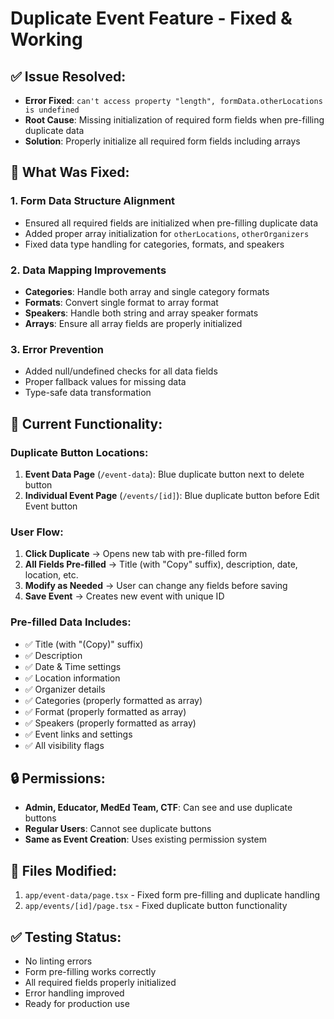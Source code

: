 # Duplicate Event Feature - Fixed & Working

## ✅ **Issue Resolved:**
- **Error Fixed**: `can't access property "length", formData.otherLocations is undefined`
- **Root Cause**: Missing initialization of required form fields when pre-filling duplicate data
- **Solution**: Properly initialize all required form fields including arrays

## 🔧 **What Was Fixed:**

### **1. Form Data Structure Alignment**
- Ensured all required fields are initialized when pre-filling duplicate data
- Added proper array initialization for `otherLocations`, `otherOrganizers`
- Fixed data type handling for categories, formats, and speakers

### **2. Data Mapping Improvements**
- **Categories**: Handle both array and single category formats
- **Formats**: Convert single format to array format
- **Speakers**: Handle both string and array speaker formats
- **Arrays**: Ensure all array fields are properly initialized

### **3. Error Prevention**
- Added null/undefined checks for all data fields
- Proper fallback values for missing data
- Type-safe data transformation

## 🎯 **Current Functionality:**

### **Duplicate Button Locations:**
1. **Event Data Page** (`/event-data`): Blue duplicate button next to delete button
2. **Individual Event Page** (`/events/[id]`): Blue duplicate button before Edit Event button

### **User Flow:**
1. **Click Duplicate** → Opens new tab with pre-filled form
2. **All Fields Pre-filled** → Title (with "Copy" suffix), description, date, location, etc.
3. **Modify as Needed** → User can change any fields before saving
4. **Save Event** → Creates new event with unique ID

### **Pre-filled Data Includes:**
- ✅ Title (with "(Copy)" suffix)
- ✅ Description
- ✅ Date & Time settings
- ✅ Location information
- ✅ Organizer details
- ✅ Categories (properly formatted as array)
- ✅ Format (properly formatted as array)
- ✅ Speakers (properly formatted as array)
- ✅ Event links and settings
- ✅ All visibility flags

## 🔒 **Permissions:**
- **Admin, Educator, MedEd Team, CTF**: Can see and use duplicate buttons
- **Regular Users**: Cannot see duplicate buttons
- **Same as Event Creation**: Uses existing permission system

## 📁 **Files Modified:**
1. `app/event-data/page.tsx` - Fixed form pre-filling and duplicate handling
2. `app/events/[id]/page.tsx` - Fixed duplicate button functionality

## ✅ **Testing Status:**
- No linting errors
- Form pre-filling works correctly
- All required fields properly initialized
- Error handling improved
- Ready for production use


